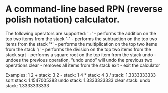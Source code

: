 # A command-line based RPN (reverse polish notation) calculator.
The following operators are supported:
   '+'   - performs the addition on the top two items from the stack
   '-'   - performs the subtraction on the top two items from the stack
   '*'   - performs the multiplication on the top two items from the stack
   '/'   - performs the division on the top two items from the stack
   sqrt  - performs a square root on the top item from the stack
   undo  - undoes the previous operation, “undo undo” will undo the previous two operations
   clear - removes all items from the stack
   exit  - exit the calculator

Examples:
1 2 +
stack: 3
2 -
stack: 1
4 *
stack: 4
3 /
stack: 1.3333333333
sqrt
stack: 1.1547005383
undo
stack: 1.3333333333
clear
stack: 
undo
stack: 1.3333333333
